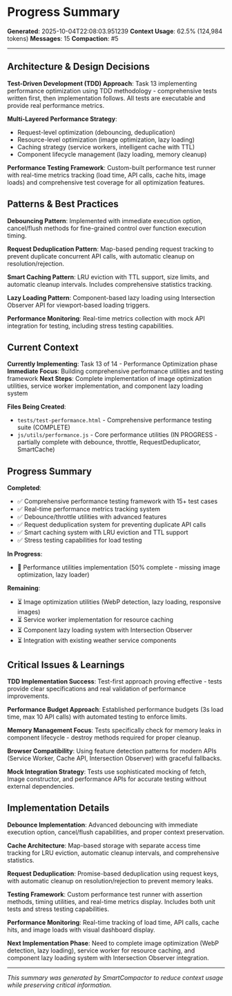 # Progress Summary
**Generated**: 2025-10-04T22:08:03.951239
**Context Usage**: 62.5% (124,984 tokens)
**Messages**: 15
**Compaction**: #5

---

## Architecture & Design Decisions

**Test-Driven Development (TDD) Approach**: Task 13 implementing performance optimization using TDD methodology - comprehensive tests written first, then implementation follows. All tests are executable and provide real performance metrics.

**Multi-Layered Performance Strategy**: 
- Request-level optimization (debouncing, deduplication)
- Resource-level optimization (image optimization, lazy loading)  
- Caching strategy (service workers, intelligent cache with TTL)
- Component lifecycle management (lazy loading, memory cleanup)

**Performance Testing Framework**: Custom-built performance test runner with real-time metrics tracking (load time, API calls, cache hits, image loads) and comprehensive test coverage for all optimization features.

## Patterns & Best Practices

**Debouncing Pattern**: Implemented with immediate execution option, cancel/flush methods for fine-grained control over function execution timing.

**Request Deduplication Pattern**: Map-based pending request tracking to prevent duplicate concurrent API calls, with automatic cleanup on resolution/rejection.

**Smart Caching Pattern**: LRU eviction with TTL support, size limits, and automatic cleanup intervals. Includes comprehensive statistics tracking.

**Lazy Loading Pattern**: Component-based lazy loading using Intersection Observer API for viewport-based loading triggers.

**Performance Monitoring**: Real-time metrics collection with mock API integration for testing, including stress testing capabilities.

## Current Context

**Currently Implementing**: Task 13 of 14 - Performance Optimization phase
**Immediate Focus**: Building comprehensive performance utilities and testing framework
**Next Steps**: Complete implementation of image optimization utilities, service worker implementation, and component lazy loading system

**Files Being Created**:
- `tests/test-performance.html` - Comprehensive performance testing suite (COMPLETE)
- `js/utils/performance.js` - Core performance utilities (IN PROGRESS - partially complete with debounce, throttle, RequestDeduplicator, SmartCache)

## Progress Summary

**Completed**:
- ✅ Comprehensive performance testing framework with 15+ test cases
- ✅ Real-time performance metrics tracking system
- ✅ Debounce/throttle utilities with advanced features
- ✅ Request deduplication system for preventing duplicate API calls
- ✅ Smart caching system with LRU eviction and TTL support
- ✅ Stress testing capabilities for load testing

**In Progress**:
- 🔄 Performance utilities implementation (50% complete - missing image optimization, lazy loader)

**Remaining**:
- ⏳ Image optimization utilities (WebP detection, lazy loading, responsive images)
- ⏳ Service worker implementation for resource caching
- ⏳ Component lazy loading system with Intersection Observer
- ⏳ Integration with existing weather service components

## Critical Issues & Learnings

**TDD Implementation Success**: Test-first approach proving effective - tests provide clear specifications and real validation of performance improvements.

**Performance Budget Approach**: Established performance budgets (3s load time, max 10 API calls) with automated testing to enforce limits.

**Memory Management Focus**: Tests specifically check for memory leaks in component lifecycle - destroy methods required for proper cleanup.

**Browser Compatibility**: Using feature detection patterns for modern APIs (Service Worker, Cache API, Intersection Observer) with graceful fallbacks.

**Mock Integration Strategy**: Tests use sophisticated mocking of fetch, Image constructor, and performance APIs for accurate testing without external dependencies.

## Implementation Details

**Debounce Implementation**: Advanced debouncing with immediate execution option, cancel/flush capabilities, and proper context preservation.

**Cache Architecture**: Map-based storage with separate access time tracking for LRU eviction, automatic cleanup intervals, and comprehensive statistics.

**Request Deduplication**: Promise-based deduplication using request keys, with automatic cleanup on resolution/rejection to prevent memory leaks.

**Testing Framework**: Custom performance test runner with assertion methods, timing utilities, and real-time metrics display. Includes both unit tests and stress testing capabilities.

**Performance Monitoring**: Real-time tracking of load time, API calls, cache hits, and image loads with visual dashboard display.

**Next Implementation Phase**: Need to complete image optimization (WebP detection, lazy loading), service worker for resource caching, and component lazy loading system with Intersection Observer integration.

---

*This summary was generated by SmartCompactor to reduce context usage while preserving critical information.*
